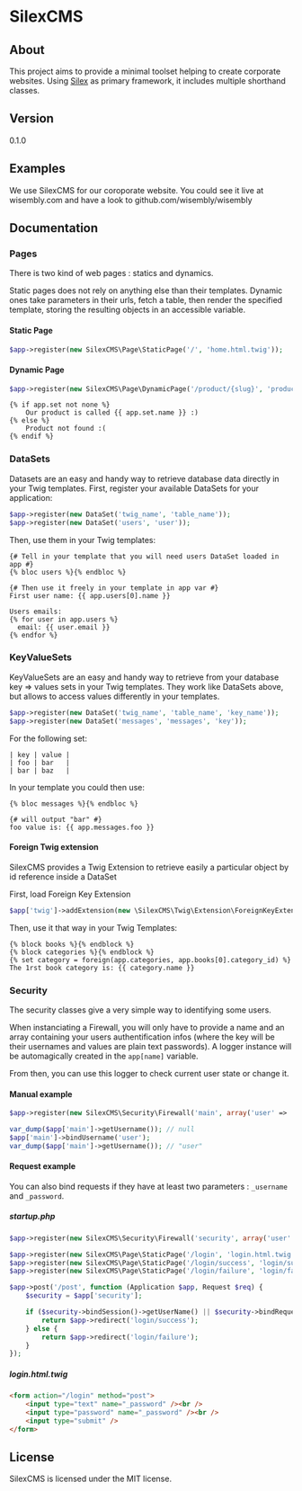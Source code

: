 # SilexCMS

## About

This project aims to provide a minimal toolset helping to create corporate websites.
Using [Silex](http://silex.sensiolabs.org/) as primary framework, it includes multiple
shorthand classes.

## Version

0.1.0

## Examples

We use SilexCMS for our coroporate website. You could see it live at wisembly.com and
have a look to github.com/wisembly/wisembly

## Documentation

### Pages

There is two kind of web pages : statics and dynamics.

Static pages does not rely on anything else than their templates. Dynamic ones take
parameters in their urls, fetch a table, then render the specified template, storing
the resulting objects in an accessible variable.

#### Static Page

```php
$app->register(new SilexCMS\Page\StaticPage('/', 'home.html.twig'));
```

#### Dynamic Page

```php
$app->register(new SilexCMS\Page\DynamicPage('/product/{slug}', 'product.html.twig'));
```

```
{% if app.set not none %}
    Our product is called {{ app.set.name }} :)
{% else %}
    Product not found :(
{% endif %}
```

### DataSets

Datasets are an easy and handy way to retrieve database data directly in your Twig templates.
First, register your available DataSets for your application:
```php
$app->register(new DataSet('twig_name', 'table_name'));
$app->register(new DataSet('users', 'user'));
```

Then, use them in your Twig templates:
```
{# Tell in your template that you will need users DataSet loaded in app #}
{% bloc users %}{% endbloc %}

{# Then use it freely in your template in app var #}
First user name: {{ app.users[0].name }}

Users emails:
{% for user in app.users %}
  email: {{ user.email }}
{% endfor %}
```

### KeyValueSets

KeyValueSets are an easy and handy way to retrieve from your database key => values sets
in your Twig templates. They work like DataSets above, but allows to access values
differently in your templates.
```php
$app->register(new DataSet('twig_name', 'table_name', 'key_name'));
$app->register(new DataSet('messages', 'messages', 'key'));
```

For the following set:
```
| key | value |
| foo | bar   |
| bar | baz   |
```

In your template you could then use:
```
{% bloc messages %}{% endbloc %}

{# will output "bar" #}
foo value is: {{ app.messages.foo }}

```

#### Foreign Twig extension

SilexCMS provides a Twig Extension to retrieve easily a particular object by id
reference inside a DataSet

First, load Foreign Key Extension
```php
$app['twig']->addExtension(new \SilexCMS\Twig\Extension\ForeignKeyExtension($app));
```

Then, use it that way in your Twig Templates:
```
{% block books %}{% endblock %}
{% block categories %}{% endblock %}
{% set category = foreign(app.categories, app.books[0].category_id) %}
The 1rst book category is: {{ category.name }}
```

### Security

The security classes give a very simple way to identifying some users.

When instanciating a Firewall, you will only have to provide a name and an array
containing your users authentification infos (where the key will be their usernames
and values are plain text passwords). A logger instance will be automagically created
in the `app[name]` variable.

From then, you can use this logger to check current user state or change it.

#### Manual example

```php
$app->register(new SilexCMS\Security\Firewall('main', array('user' => 'pass')));

var_dump($app['main']->getUsername()); // null
$app['main']->bindUsername('user');
var_dump($app['main']->getUsername()); // "user"
```

#### Request example

You can also bind requests if they have at least two parameters : `_username` and
`_password`.

##### startup.php
```php
$app->register(new SilexCMS\Security\Firewall('security', array('user' => 'pass')));

$app->register(new SilexCMS\Page\StaticPage('/login', 'login.html.twig'));
$app->register(new SilexCMS\Page\StaticPage('/login/success', 'login/success.html.twig'));
$app->register(new SilexCMS\Page\StaticPage('/login/failure', 'login/failure.html.twig'));

$app->post('/post', function (Application $app, Request $req) {
    $security = $app['security'];

    if ($security->bindSession()->getUserName() || $security->bindRequest($req)->getUserName()) {
        return $app->redirect('login/success');
    } else {
        return $app->redirect('login/failure');
    }
});
```

##### login.html.twig
```html
<form action="/login" method="post">
    <input type="text" name="_password" /><br />
    <input type="password" name="_password" /><br />
    <input type="submit" />
</form>
```

## License

SilexCMS is licensed under the MIT license.
